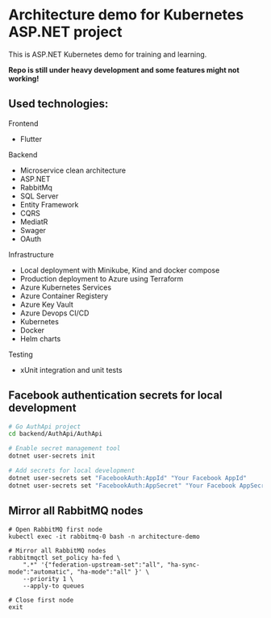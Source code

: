 # Architecture demo for Kubernetes ASP.NET project

This is ASP.NET Kubernetes demo for training and learning. 

**Repo is still under heavy development and some features might not working!**

## Used technologies:
Frontend
* Flutter

Backend
* Microservice clean architecture
* ASP.NET
* RabbitMq
* SQL Server
* Entity Framework
* CQRS
* MediatR
* Swager
* OAuth

Infrastructure
* Local deployment with Minikube, Kind and docker compose
* Production deployment to Azure using Terraform
* Azure Kubernetes Services
* Azure Container Registery
* Azure Key Vault
* Azure Devops CI/CD
* Kubernetes
* Docker
* Helm charts

Testing
* xUnit integration and unit tests

## Facebook authentication secrets for local development
```bash
# Go AuthApi project
cd backend/AuthApi/AuthApi

# Enable secret management tool
dotnet user-secrets init

# Add secrets for local development
dotnet user-secrets set "FacebookAuth:AppId" "Your Facebook AppId"
dotnet user-secrets set "FacebookAuth:AppSecret" "Your Facebook AppSecret"
```

## Mirror all RabbitMQ nodes
```
# Open RabbitMQ first node
kubectl exec -it rabbitmq-0 bash -n architecture-demo

# Mirror all RabbitMQ nodes
rabbitmqctl set_policy ha-fed \
    ".*" '{"federation-upstream-set":"all", "ha-sync-mode":"automatic", "ha-mode":"all" }' \
    --priority 1 \
    --apply-to queues

# Close first node
exit
```